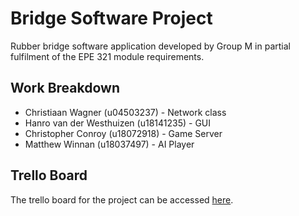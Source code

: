 # Bridge Software Project

Rubber bridge software application developed by Group M in partial fulfilment of the EPE 321 module requirements.

## Work Breakdown

* Christiaan Wagner (u04503237) - Network class
* Hanro van der Westhuizen (u18141235) - GUI
* Christopher Conroy (u18072918) - Game Server
* Matthew Winnan (u18037497) - AI Player

## Trello Board

The trello board for the project can be accessed [here](https://trello.com/invite/b/fFzt3O9t/99d623713ce3b1319d5b6865383b0122/bridge-software-project).
